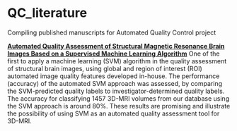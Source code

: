 # QC_literature
Compiling published manuscripts for Automated Quality Control project

[**Automated Quality Assessment of Structural Magnetic Resonance Brain Images Based on a Supervised Machine Learning Algorithm**](https://www.frontiersin.org/articles/10.3389/fninf.2016.00052/full)
One of the first to apply a machine learning (SVM) algorithm in the quality assessment of structural brain images, using global and region of interest (ROI) automated image quality features developed in-house. The performance (accuracy) of the automated SVM approach was assessed, by comparing the SVM-predicted quality labels to investigator-determined quality labels. The accuracy for classifying 1457 3D-MRI volumes from our database using the SVM approach is around 80%. These results are promising and illustrate the possibility of using SVM as an automated quality assessment tool for 3D-MRI.





